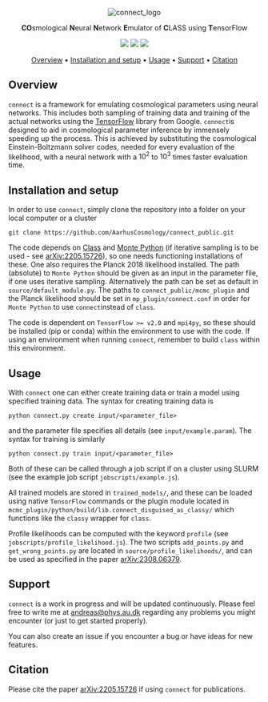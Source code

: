 <div align="center">

![connect_logo](https://user-images.githubusercontent.com/61239752/194646729-59ece7fb-f021-4467-ac2f-682b41252bfa.svg)

**CO**smological **N**eural **N**etwork **E**mulator of **C**LASS using **T**ensorFlow

![](https://img.shields.io/badge/Python-181717?style=plastic&logo=python)
![](https://img.shields.io/badge/Tensorflow-181717?style=plastic&logo=tensorflow)
![](https://img.shields.io/badge/Author-Andreas%20Nygaard-181717?style=plastic)

[Overview](#overview) •
[Installation and setup](#installation-and-setup) •
[Usage](#usage) •
[Support](#support) • 
[Citation](#citation)

</div>

## Overview
```connect``` is a framework for emulating cosmological parameters using neural networks. This includes both sampling of training data and training of the actual networks using the [TensorFlow](https://www.tensorflow.org) library from Google. ```connect```is designed to aid in cosmological parameter inference by immensely speeding up the process. This is achieved by substituting the cosmological Einstein-Boltzmann solver codes, needed for every evaluation of the likelihood, with a neural network with a $10^2$ to $10^3$ times faster evaluation time. 

## Installation and setup
In order to use ```connect```, simply clone the repository into a folder on your local computer or a cluster
```
git clone https://github.com/AarhusCosmology/connect_public.git
```
The code depends on [Class](https://github.com/lesgourg/class_public) and [Monte Python](https://github.com/brinckmann/montepython_public) (if iterative sampling is to be used - see [arXiv:2205.15726](https://arxiv.org/abs/2205.15726)), so one needs functioning installations of these. One also requires the Planck 2018 likelihood installed. The path (absolute) to ```Monte Python``` should be given as an input in the parameter file, if one uses iterative sampling. Alternatively the path can be set as default in ```source/default_module.py```. The paths to ```connect_public/mcmc_plugin``` and the Planck likelihood should be set in ```mp_plugin/connect.conf``` in order for ```Monte Python``` to use ```connect```instead of ```class```. 

The code is dependent on ```TensorFlow >= v2.0``` and ```mpi4py```, so these should be installed (pip or conda) within the environment to use with the code. If using an environment when running ```connect```, remember to build ```class``` within this environment.

## Usage
With ```connect``` one can either create training data or train a model using specified training data. The syntax for creating training data is
```
python connect.py create input/<parameter_file>
```
and the parameter file specifies all details (see ```input/example.param```). The syntax for training is similarly
```
python connect.py train input/<parameter_file>
```
Both of these can be called through a job script if on a cluster using SLURM (see the example job script ```jobscripts/example.js```).

All trained models are stored in ```trained_models/```, and these can be loaded using native ```TensorFlow``` commands or the plugin module located in ```mcmc_plugin/python/build/lib.connect_disguised_as_classy/``` which functions like the ```classy``` wrapper for ```class```.

Profile likelihoods can be computed with the keyword ```profile``` (see ```jobscripts/profile_likelihood.js```). The two scripts ```add_points.py``` and ```get_wrong_points.py``` are located in ```source/profile_likelihoods/```, and can be used as specified in the paper [arXiv:2308.06379](https://arxiv.org/abs/2308.06379).

## Support
```connect``` is a work in progress and will be updated continuously. Please feel free to write me at andreas@phys.au.dk regarding any problems you might encounter (or just to get started properly). 

You can also create an issue if you encounter a bug or have ideas for new features.

## Citation
Please cite the paper [arXiv:2205.15726](https://arxiv.org/abs/2205.15726) if using ```connect``` for publications. 
